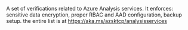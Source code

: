 A set of verifications related to Azure Analysis services. It enforces: sensitive data encryption, proper RBAC and AAD configuration, backup setup. the entire list is at https://aka.ms/azsktcp/analysisservices